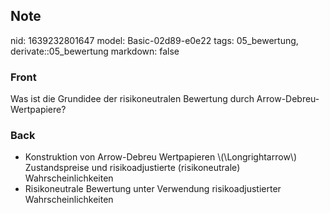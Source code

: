 ## Note
nid: 1639232801647
model: Basic-02d89-e0e22
tags: 05_bewertung, derivate::05_bewertung
markdown: false

### Front
Was ist die Grundidee der risikoneutralen Bewertung durch Arrow-Debreu-Wertpapiere?

### Back
<ul><li>Konstruktion von Arrow-Debreu Wertpapieren \(\Longrightarrow\) Zustandspreise und risikoadjustierte (risikoneutrale) Wahrscheinlichkeiten</li><li>Risikoneutrale Bewertung unter Verwendung risikoadjustierter Wahrscheinlichkeiten</li></ul>
